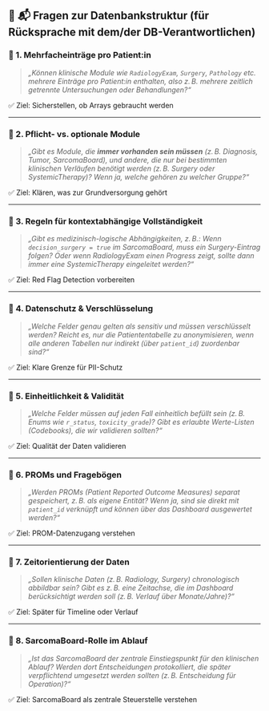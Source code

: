 ## 🧾 📬 Fragen zur Datenbankstruktur (für Rücksprache mit dem/der DB-Verantwortlichen)

### 🔹 1. **Mehrfacheinträge pro Patient\:in**

> *„Können klinische Module wie `RadiologyExam`, `Surgery`, `Pathology` etc. mehrere Einträge pro Patient\:in enthalten, also z. B. mehrere zeitlich getrennte Untersuchungen oder Behandlungen?“*

✅ Ziel: Sicherstellen, ob Arrays gebraucht werden

---

### 🔹 2. **Pflicht- vs. optionale Module**

> *„Gibt es Module, die **immer vorhanden sein müssen** (z. B. Diagnosis, Tumor, SarcomaBoard), und andere, die nur bei bestimmten klinischen Verläufen benötigt werden (z. B. Surgery oder SystemicTherapy)? Wenn ja, welche gehören zu welcher Gruppe?“*

✅ Ziel: Klären, was zur Grundversorgung gehört

---

### 🔹 3. **Regeln für kontextabhängige Vollständigkeit**

> *„Gibt es medizinisch-logische Abhängigkeiten, z. B.: Wenn `decision_surgery = true` im SarcomaBoard, muss ein Surgery-Eintrag folgen? Oder wenn RadiologyExam einen Progress zeigt, sollte dann immer eine SystemicTherapy eingeleitet werden?“*

✅ Ziel: Red Flag Detection vorbereiten

---

### 🔹 4. **Datenschutz & Verschlüsselung**

> *„Welche Felder genau gelten als sensitiv und müssen verschlüsselt werden? Reicht es, nur die Patiententabelle zu anonymisieren, wenn alle anderen Tabellen nur indirekt (über `patient_id`) zuordenbar sind?“*

✅ Ziel: Klare Grenze für PII-Schutz

---

### 🔹 5. **Einheitlichkeit & Validität**

> *„Welche Felder müssen auf jeden Fall einheitlich befüllt sein (z. B. Enums wie `r_status`, `toxicity_grade`)? Gibt es erlaubte Werte-Listen (Codebooks), die wir validieren sollten?“*

✅ Ziel: Qualität der Daten validieren

---

### 🔹 6. **PROMs und Fragebögen**

> *„Werden PROMs (Patient Reported Outcome Measures) separat gespeichert, z. B. als eigene Entität? Wenn ja, sind sie direkt mit `patient_id` verknüpft und können über das Dashboard ausgewertet werden?“*

✅ Ziel: PROM-Datenzugang verstehen

---

### 🔹 7. **Zeitorientierung der Daten**

> *„Sollen klinische Daten (z. B. Radiology, Surgery) chronologisch abbildbar sein? Gibt es z. B. eine Zeitachse, die im Dashboard berücksichtigt werden soll (z. B. Verlauf über Monate/Jahre)?“*

✅ Ziel: Später für Timeline oder Verlauf

---

### 🔹 8. **SarcomaBoard-Rolle im Ablauf**

> *„Ist das SarcomaBoard der zentrale Einstiegspunkt für den klinischen Ablauf? Werden dort Entscheidungen protokolliert, die später verpflichtend umgesetzt werden sollten (z. B. Entscheidung für Operation)?“*

✅ Ziel: SarcomaBoard als zentrale Steuerstelle verstehen